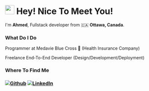 <h1><img src="https://emojis.slackmojis.com/emojis/images/1531849430/4246/blob-sunglasses.gif?1531849430" width="30"/> Hey! Nice To Meet You!</h1>


<p>I'm <b>Ahmed</b>, Fullstack developer from 🇨🇦 <b>Ottawa, Canada</b>.</p>


<h3>What Do I Do</h3>
<p>Programmer at Medavie Blue Cross 🏥 (Health Insurance Company)</p>
<p>Freelance End-To-End Developer (Design/Development/Deployment)</p>

<h3>Where To Find Me<h3>
<p><a href="https://github.com/AhmedAlbarghouti" target="_blank"><img alt="Github" src="https://img.shields.io/badge/GitHub-%2312100E.svg?&style=for-the-badge&logo=Github&logoColor=white" /></a> <a href="https://www.linkedin.com/in/ahmedalba/" target="_blank"><img alt="LinkedIn" src="https://img.shields.io/badge/linkedin-%230077B5.svg?&style=for-the-badge&logo=linkedin&logoColor=white" /></a>
</p>
